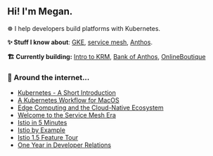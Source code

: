 
## Hi! I'm Megan. 

☸️ I help developers build platforms with Kubernetes.

 **✨ Stuff I know about**: [GKE](https://cloud.google.com/kubernetes-engine), [service mesh](https://github.com/askmeegs/learn-istio), [Anthos](https://cloud.google.com/anthos). 

**🏗 Currently building:** [Intro to KRM](https://github.com/askmeegs/intro-to-krm), [Bank of Anthos](https://github.com/GoogleCloudPlatform/bank-of-anthos), [OnlineBoutique](https://github.com/GoogleCloudPlatform/microservices-demo)

### 🔎 Around the internet...

- [Kubernetes - A Short Introduction](https://www.slideshare.net/MeganOKeefe1/kubernetes-a-short-introduction-2019?ref=https%3A%2F%2Faskmeegs.dev%2Ftalks%2F)
- [A Kubernetes Workflow for MacOS](https://medium.com/@mo_keefe/a-kubernetes-development-workflow-for-macos-8c41669a4518) 
- [Edge Computing and the Cloud-Native Ecosystem](https://thenewstack.io/edge-computing-and-the-cloud-native-ecosystem/)
- [Welcome to the Service Mesh Era](https://cloud.google.com/blog/products/networking/welcome-to-the-service-mesh-era-introducing-a-new-istio-blog-post-series?utm_campaign=buffer&utm_content=bufferc367a&utm_medium=social&utm_source=twitter.com)
- [Istio in 5 Minutes](https://www.youtube.com/watch?ab_channel=Istio&v=hkR1M6qwpnw)
- [Istio by Example](https://www.istiobyexample.dev/) 
- [Istio 1.5 Feature Tour](https://www.youtube.com/watch?ab_channel=MeganO%27Keefe&v=A4TqYj2vSA4)
- [One Year in Developer Relations](https://medium.com/@mo_keefe/one-year-in-devrel-21b516fdaa05) 

